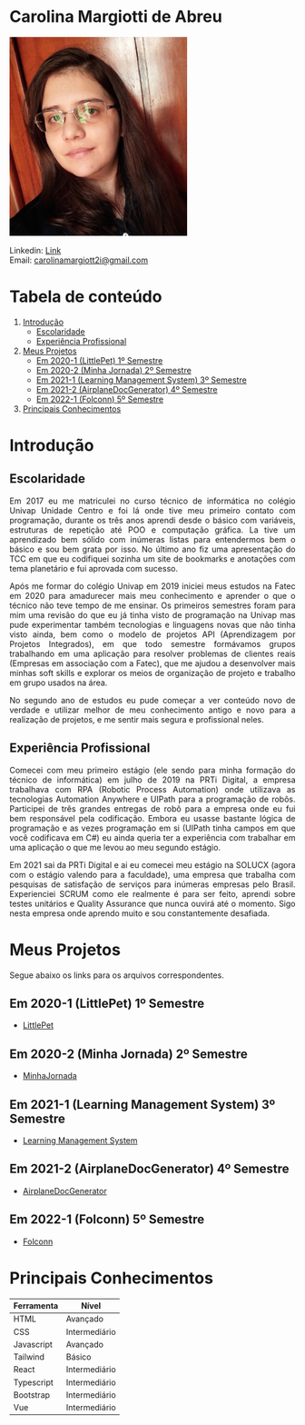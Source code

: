 # Carolina Margiotti de Abreu
<img alt="foto minha" src="./imagens/eu.jpg" height="350">    

Linkedin: [Link](https://www.linkedin.com/in/carolina-margiotti-703897193/) \
Email: carolinamargiott2i@gmail.com

# Tabela de conteúdo
1. [Introdução](#introdução)
    - [Escolaridade](#escolaridade)
    - [Experiência Profissional](#experiência-profissional)
2. [Meus Projetos](#meus-projetos)
    - [Em 2020-1 (LittlePet) 1º Semestre](#em-2020-1-littlepet-1º-semestre)
    - [Em 2020-2 (Minha Jornada) 2º Semestre](#em-2020-2-minha-jornada-2º-semestre)
    - [Em 2021-1 (Learning Management System) 3º Semestre](#em-2021-1-learning-management-system-3º-semestre)
    - [Em 2021-2 (AirplaneDocGenerator) 4º Semestre](#em-2021-2-airplanedocgenerator-4º-semestre)
    - [Em 2022-1 (Folconn) 5º Semestre](#em-2022-1-folconn-5º-semestre)
 3. [Principais Conhecimentos](#principais-conhecimentos)


# Introdução

## Escolaridade
<p align="justify">
Em 2017 eu me matriculei no curso técnico de informática no colégio Univap Unidade Centro e foi lá onde tive meu primeiro contato com programação, durante os três anos aprendi desde o básico com variáveis, estruturas de repetição até POO e computação gráfica. La tive um aprendizado bem sólido com inúmeras listas para entendermos bem o básico e sou bem grata por isso. No último ano fiz uma apresentação do TCC em que eu codifiquei sozinha um site de bookmarks e anotações com tema planetário e fui aprovada com sucesso.
</p>
<p align="justify">
Após me formar do colégio Univap em 2019 iniciei meus estudos na Fatec em 2020 para amadurecer mais meu conhecimento e aprender o que o técnico não teve tempo de me ensinar. Os primeiros semestres foram para mim uma revisão do que eu já tinha visto de programação na Univap mas pude experimentar também tecnologias e linguagens novas que não tinha visto ainda, bem como o modelo de projetos API (Aprendizagem por Projetos Integrados), em que todo semestre formávamos grupos trabalhando em uma aplicação para resolver problemas de clientes reais (Empresas em associação com a Fatec), que me ajudou a desenvolver mais minhas soft skills e explorar os meios de organização de projeto e trabalho em grupo usados na área.
</p>
<p align="justify">
No segundo ano de estudos eu pude começar a ver conteúdo novo de verdade e utilizar melhor de meu conhecimento antigo e novo para a realização de projetos, e me sentir mais segura e profissional neles.
</p>

## Experiência Profissional
<p align="justify">
Comecei com meu primeiro estágio (ele sendo para minha formação do técnico de informática) em julho de 2019 na PRTi Digital, a empresa trabalhava com RPA (Robotic Process Automation) onde utilizava as tecnologias Automation Anywhere e UIPath para a programação de robôs. Participei de três grandes entregas de robô para a empresa onde eu fui bem responsável pela codificação. Embora eu usasse bastante lógica de programação e as vezes programação em si (UIPath tinha campos em que você codificava em C#) eu ainda queria ter a experiência com trabalhar em uma aplicação o que me levou ao meu segundo estágio.
</p>
<p align="justify">
Em 2021 sai da PRTi Digital e ai eu comecei meu estágio na SOLUCX (agora com o estágio valendo para a faculdade), uma empresa que trabalha com pesquisas de satisfação de serviços para inúmeras empresas pelo Brasil. Experienciei SCRUM como ele realmente é para ser feito, aprendi sobre testes unitários e Quality Assurance que nunca ouvirá até o momento. Sigo nesta empresa onde aprendo muito e sou constantemente desafiada.
</p>

# Meus Projetos
Segue abaixo os links para os arquivos correspondentes.

## Em 2020-1 (LittlePet) 1º Semestre
- [LittlePet](API1.md)

## Em 2020-2 (Minha Jornada) 2º Semestre
- [MinhaJornada](API2.md)

## Em 2021-1 (Learning Management System) 3º Semestre
- [Learning Management System](API3.md)

## Em 2021-2 (AirplaneDocGenerator) 4º Semestre
- [AirplaneDocGenerator](API4.md)

## Em 2022-1 (Folconn) 5º Semestre
- [Folconn](API5.md)

# Principais Conhecimentos

| Ferramenta | Nível |
| --------- | -------- |
| HTML | Avançado |
| CSS | Intermediário |
| Javascript | Avançado |
| Tailwind | Básico |
| React | Intermediário |
| Typescript | Intermediário |
| Bootstrap | Intermediário |
| Vue | Intermediário |
